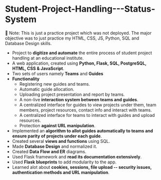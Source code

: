 # Student-Project-Handling---Status-System 
:triangular_flag_on_post: Note: This is just a practice project which was not deployed. The major objective was to just practice my HTML, CSS, JS, Python, SQL and Database Design skills. 
+ Project to **digitize and automate** the entire process of student project handling at an educational institute. 
+ A web application, created using **Python, Flask, SQL, PostgreSQL, HTML, CSS & JavaScript**. 
+ Two sets of users namely **Teams** and **Guides** 
+ **Functionality**
  - Registering new guides and teams.
  - Automatic guide allocation.
  - Uploading project presentation and report by teams. 
  - A non-live **interaction system between teams and guides**. 
  - A centralized interface for guides to view projects under them, team members, project resources, contact info and interact with teams. 
  - A centralized interface for teams to interact with guides and upload resources.
  - Protection **against URL manipulation**.
+ Implemented an **algorithm to allot guides automatically to teams and ensure parity of projects under each guide**.
+ Created several **views and functions** using SQL.
+ Made **Database Design** and normalized it.
+ Created **Data Flow and ER** diagrams. 
+ Used Flask framework and **read its documentation extensively**. 
+ Used **Flask blueprints** to add modularity to the app. 
+ Learned alot about **cookies, sessions, file upload -- security issues, authentication methods and URL manipulation**.  
